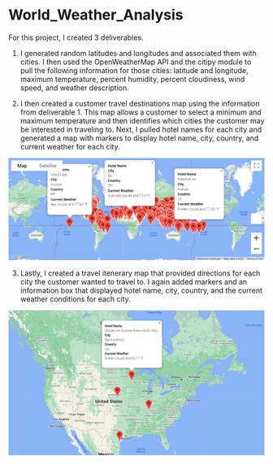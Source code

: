 # World_Weather_Analysis

For this project, I created 3 deliverables. 

1. I generated random latitudes and longitudes and associated them with cities. I then used the OpenWeatherMap API and the citipy module to pull the following information for those cities: latitude and longitude, maximum temperature, percent humidity, percent cloudiness, wind speed, and weather description.

2. I then created a customer travel destinations map using the information from deliverable 1. This map allows a customer to select a minimum and maximum temperature and then identifies which cities the customer may be interested in traveling to. Next, I pulled hotel names for each city and generated a map with markers to display hotel name, city, country, and current weather for each city.

![picture alt](https://github.com/billy-bartlett/World_Weather_Analysis/blob/main/Vacation_Search/WeatherPy_vacation_map.png)

3. Lastly, I created a travel itenerary map that provided directions for each city the customer wanted to travel to. I again added markers and an information box that displayed hotel name, city, country, and the current weather conditions for each city.

![picture alt](https://github.com/billy-bartlett/World_Weather_Analysis/blob/main/Vacation_Itinerary/WeatherPy_travel_map_markers.png)